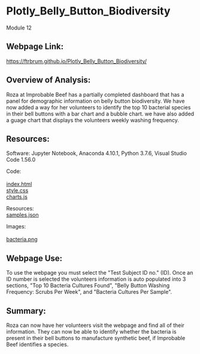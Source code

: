 # Plotly_Belly_Button_Biodiversity
Module 12<br/> 


## Webpage Link:

https://ftrbrum.github.io/Plotly_Belly_Button_Biodiversity/<br/> 


## Overview of Analysis:

Roza at Improbable Beef has a partially completed dashboard that has a panel for demographic information on belly button biodiversity.  We have now added a way for her volunteers to identify the top 10 bacterial species in their bell buttons with a bar chart and a bubble chart.  we have also added a guage chart that displays the volunteers weekly washing frequency.


## Resources:

Software: 
Jupyter Notebook, Anaconda 4.10.1, Python 3.7.6, Visual Studio Code 1.56.0
 
Code:<br/> 	
[index.html](index.html) <br/>
[style.css](style.css) <br/>
[charts.js](charts.js) <br/>
		
Resources:<br/>	
[samples.json](samples.json)

Images:<br/>	
[bacteria.png](bacteria.png)


## Webpage Use:

To use the webpage you must select the "Test Subject ID no." (ID).  Once an ID number is selected the volunteers information is auto populated into 3 sections, "Top 10 Bacteria Cultures Found", "Belly Button Washing Frequency: Scrubs Per Week", and "Bacteria Cultures Per Sample".


## Summary:

Roza can now have her volunteers visit the webpage and find all of their information.  They can now be able to identify whether the bacteria is present in their bell buttons to manufacture synthetic beef, if Improbable Beef identifies a species.